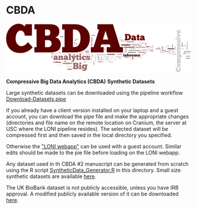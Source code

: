# CBDA

<a href="http://socr.umich.edu/HTML5/CBDA/"><img align="middle" src="https://raw.githubusercontent.com/SOCR/CBDA/master/Images/CBDA_wordcloud.png"></a>

**Compressive Big Data Analytics (CBDA)**
**Synthetic Datasets**

Large synthetic datasets can be downloaded using the pipeline workflow [Download-Datasets.pipe](https://github.com/SOCR/CBDA/blob/master/Data/Synthetic_Datasets/Large/Download-Datasets.pipe)

If you already have a client version installed on your laptop and a guest account, you can download the pipe file and make the appropriate changes (directories and file name on the remote location on Cranium, the server at USC where the LONI pipeline resides). The selected dataset will be compressed first and then saved in the local directory you specified.

Otherwise the ["LONI webapp"](http://pipeline.loni.usc.edu/webapp) can be used  with a guest account. Similar edits should be made to the pie file before loading on the LONI webapp.

Any dataset used in th CBDA #2 manuscript can be generated from scratch using the R script [SyntheticData_Generator.R](https://github.com/SOCR/CBDA/blob/master/Data/Synthetic_Datasets/Large/SyntheticData_Generator.R) in this directory. Small size synthetic datasets are available [here](https://github.com/SOCR/CBDA/tree/master/Data/Synthetic_Datasets/Small).

The UK BioBank dataset is not publicly accessible, unless you have IRB approval. A modified publicly available version of it can be downloaded [here](https://github.com/SOCR/CBDA/blob/master/Data/UKBB).